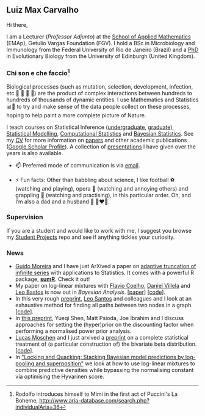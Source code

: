 ## Luiz Max Carvalho

Hi there,

I am a Lecturer (_Professor Adjunto_) at the [School of Applied Mathematics](https://emap.fgv.br/en) (EMAp), Getulio Vargas Foundation (FGV).
I hold a BSc in Microbiology and Immunology from the Federal University of Rio de Janeiro (Brazil) and a [PhD](https://era.ed.ac.uk/handle/1842/35510) in Evolutionary Biology from the University of Edinburgh (United Kingdom). 

### Chi son e che faccio[^1]
Biological processes (such as mutation, selection, development, infection, etc 🧬 🐛 🌱 🦠) are the product of complex interactions between hundreds to hundreds of thousands of dynamic entities. I use Mathematics and Statistics 📊📐 to try and make sense of the data people collect on these processes, hoping to help paint a more complete picture of Nature. 

I teach courses on Statistical Inference ([undergraduate](https://github.com/maxbiostat/Statistical_Inference_BSc), [graduate](https://github.com/maxbiostat/Statistical_Inference_MSc)), [Statistical Modelling](https://github.com/maxbiostat/stats_modelling),  [Computational Statistics](https://github.com/maxbiostat/Computational_Statistics) and [Bayesian Statistics](https://github.com/maxbiostat/BayesianStatisticsCourse). 
See my [CV](https://github.com/maxbiostat/CV/blob/master/cv_LMFCarvalho.pdf) for more information on [papers](https://github.com/maxbiostat/papers) and other academic publications ([Google Scholar Profile](https://scholar.google.com/citations?user=y2mxpbcAAAAJ&hl=en&authuser=1)). A collection of [presentations](https://github.com/maxbiostat/presentations) I have given over the years is also available.  


- 📫 Preferred mode of communication is via [email](mailto:lmax.fgv@gmail.com).

- ⚡ Fun facts: Other than babbling about science, I like football ⚽ (watching and playing), opera 🎼 (watching and annoying others) and grappling 🥋 (watching and practising), in this particular order. Oh, and I’m also a dad and a husband 👶 👩‍❤️‍👨.

### Supervision

If you are a student and would like to work with me, I suggest you browse my [Student Projects](https://github.com/maxbiostat/Student_projects) repo and see if anything tickles your curiosity.

### News

- [Guido Moreira](https://github.com/GuidoAMoreira) and I have just ArXived a paper on [adaptive truncation of infinite series](https://arxiv.org/abs/2202.06121) with applications to Statistics. It comes with a powerful R package, [**sumR**](https://github.com/GuidoAMoreira/sumR). Check it out!
- My paper on log-linear mixtures with [Flavio Coelho](https://cma.fgv.br/professores/flavio-codeco-coelho-0), [Daniel Villela](https://scholar.google.com.br/citations?user=mCE08SEAAAAJ&hl=en) and [Leo Bastos](https://lsbastos.github.io/) is now out in _Bayesian Analysis_. [[paper]](https://projecteuclid.org/journals/bayesian-analysis/advance-publication/Bayesian-Inference-for-the-Weights-in-Logarithmic-Pooling/10.1214/22-BA1311.full) [[code]](https://github.com/maxbiostat/opinion_pooling).
- In this very rough [preprint](https://arxiv.org/abs/2210.03216), [Leo Santos](https://scholar.google.com/citations?user=J2_iEs8AAAAJ&hl=en) and colleagues and I look at an exhaustive method for finding all paths between two nodes in a graph. [[code]](https://github.com/gioguarnieri/all_paths/).
- In [this preprint](https://arxiv.org/abs/2302.14230), Yueqi Shen, Matt Psioda, Joe Ibrahim and I discuss approaches for setting the (hyper)prior on the discounting factor when performing a normalised power prior analysis. 
- [Lucas Moschen](https://lucasmoschen.github.io/) and I just arxived a [preprint](https://arxiv.org/abs/2303.01271) on a complete statistical treatment of (a particular construction of) the bivariate beta distribution. [[code]](https://github.com/lucasmoschen/bivariate-beta). 
- In ["Locking and Quacking: Stacking Bayesian model predictions by log-pooling and superposition"](https://arxiv.org/abs/2305.07334) we look at how to use log-linear mixtures to combine predictive densities while bypassing the normalising constant via optimising the Hyvarinen score. 

[^1]: Rodolfo introduces himself to Mimi in the first act of Puccini's La Boheme, http://www.aria-database.com/search.php?individualAria=36
